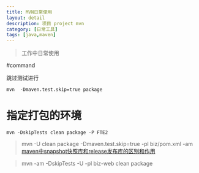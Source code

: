 ```yaml
---
title: MVN日常使用
layout: detail
description: 项目 project mvn
category: [日常工具]
tags: [java,maven]
---
```

>工作中日常使用

#command

跳过测试进行

    mvn  -Dmaven.test.skip=true package

# 指定打包的环境
    
    mvn -DskipTests clean package -P FTE2

> mvn -U clean package -Dmaven.test.skip=true -pl biz/pom.xml -am  
    [maven中snapshot快照库和release发布库的区别和作用](http://www.mzone.cc/article/277.html)
    
> mvn -am -DskipTests -U -pl biz-web clean package       
    
    
